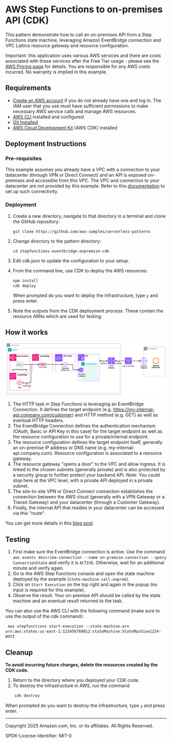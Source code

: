# AWS Step Functions to on-premises API (CDK)

This pattern demonstrate how to call an on-premises API from a Step Functions state machine, leveraging Amazon EventBridge connection and VPC Lattice resource gateway and resource configuration.

Important: this application uses various AWS services and there are costs associated with these services after the Free Tier usage - please see the [AWS Pricing page](https://aws.amazon.com/pricing/) for details. You are responsible for any AWS costs incurred. No warranty is implied in this example.

## Requirements

* [Create an AWS account](https://portal.aws.amazon.com/gp/aws/developer/registration/index.html) if you do not already have one and log in. The IAM user that you use must have sufficient permissions to make necessary AWS service calls and manage AWS resources.
* [AWS CLI](https://docs.aws.amazon.com/cli/latest/userguide/install-cliv2.html) installed and configured
* [Git Installed](https://git-scm.com/book/en/v2/Getting-Started-Installing-Git)
* [AWS Cloud Development Kit](https://docs.aws.amazon.com/cdk/latest/guide/cli.html) (AWS CDK) installed

## Deployment Instructions

### Pre-requisites

This example assumes you already have a VPC with a connection to your datacenter (through VPN or Direct Connect) and an API is exposed on-premises and accessible from this VPC.
The VPC and connection to your datacenter are not provided by this example. Refer to this [documentation](https://docs.aws.amazon.com/whitepapers/latest/aws-vpc-connectivity-options/network-to-amazon-vpc-connectivity-options.html) to set up such connectivity.

### Deployment

1. Create a new directory, navigate to that directory in a terminal and clone the GitHub repository:
    ``` 
    git clone https://github.com/aws-samples/serverless-patterns
    ```
2. Change directory to the pattern directory:
    ```
    cd stepfunctions-eventbridge-onpremise-cdk
    ```
3. Edit cdk.json to update the configuration to your setup.
4. From the command line, use CDK to deploy the AWS resources:
    ```
    npm install
    cdk deploy
    ```

   When prompted do you want to deploy the infrastructure, type ```y``` and press enter.

5. Note the outputs from the CDK deployment process. These contain the resource ARNs which are used for testing.

## How it works

![Architecture](architecture.png)

1. The HTTP task in Step Functions is leveraging an EventBridge Connection. It defines the target endpoint (e.g. https://my-internal-api.company.com/customer) and HTTP method (e.g. GET) as well as eventual HTTP headers.
2. The EventBridge Connection defines the authentication mechanism (OAuth, Basic or API Key in this case) for the target endpoint as well as the resource configuration to use for a private/internal endpoint.
3. The resource configuration defines the target endpoint itself, generally an on-premise IP address or DNS name (e.g. my-internal-api.company.com). Resource configuration is associated to a resource gateway.
4. The resource gateway "opens a door" to the VPC and allow ingress. It is linked to the chosen subnets (generally private) and is also protected by a security group to further protect your backend API. Note: You could stop here at the VPC level, with a private API deployed in a private subnet.
5. The site-to-site VPN or Direct Connect connection establishes the connection between the AWS cloud (generally with a VPN Gateway or a Transit Gateway) and your datacenter (through a Customer Gateway).
6. Finally, the internal API that resides in your datacenter can be accessed via this "route".

You can get more details in this [blog post](https://community.aws/content/2oExiwtkpK7go3wzAVzzF05ysqu).

## Testing

1. First make sure the EventBridge connection is active. Use the command `aws events describe-connection --name on-premise-connection --query ConnectionState` and verify it is `ACTIVE`. Otherwise, wait for an additional minute and verify again.
2. Go to the AWS Step Functions console and open the state machine deployed by the example (`state-machine-call-onprem`).
3. Click on `Start Execution` on the top right and again in the popup (no input is required for this example).
4. Observe the result. Your on-premise API should be called by the state machine and an eventual result returned to the task.

You can also use the AWS CLI with the following command (make sure to use the output of the cdk command):

```shell
 aws stepfunctions start-execution --state-machine-arn arn:aws:states:us-east-1:123456789012:stateMachine:StateMachine1234-WXYZ
```

## Cleanup
**To avoid incurring future charges, delete the resources created by the CDK code.**
1.	Return to the directory where you deployed your CDK code.
2.	To destroy the infrastructure in AWS, run the command

```bash
    cdk destroy
```
When prompted do you want to destroy the infrastructure, type ```y``` and press enter.

----
Copyright 2025 Amazon.com, Inc. or its affiliates. All Rights Reserved.

SPDX-License-Identifier: MIT-0
